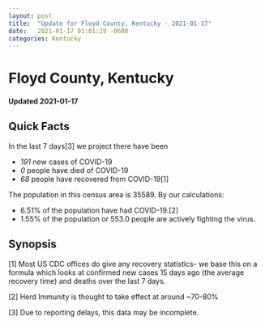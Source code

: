 ```yaml
---
layout: post
title:  "Update for Floyd County, Kentucky - 2021-01-17"
date:   2021-01-17 01:01:29 -0600
categories: Kentucky
---
```


# Floyd County, Kentucky
#### Updated 2021-01-17

## Quick Facts

In the last 7 days[3] we project there have been
- *191* new cases of COVID-19
- *0* people have died of COVID-19
- *68* people have recovered from COVID-19[1]

The population in this census area is 35589. By our calculations:
- 6.51% of the population have had COVID-19.[2]
- 1.55% of the population or 553.0 people are actively fighting the virus.

## Synopsis




[1] Most US CDC offices do give any recovery statistics- we base this on a formula which looks at confirmed new cases
15 days ago (the average recovery time) and deaths over the last 7 days.

[2] Herd Immunity is thought to take effect at around ~70-80%

[3] Due to reporting delays, this data may be incomplete.
 
    